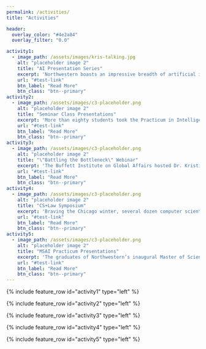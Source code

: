 ```yaml
---
permalink: /activities/
title: "Activities"

header:
  overlay_color: "#4e2a84"
  overlay_filter: "0.0"

activity1:
  - image_path: /assets/images/kris-talking.jpg
    alt: "placeholder image 2"
    title: "AI Presentation Series"
    excerpt: 'Northwestern boasts an impressive breadth of artificial intelligence practitioners.  As part of a new effort to build connections and community among these diverse research professionals, the Office of Research sponsored a weekly presentation series during the 2020 spring and summer terms.  Each week, a pair of individuals from one of Northwestern’s schools showcased their work and illustrated the nature of the artificial intelligence research in their department.'
    url: "#test-link"
    btn_label: "Read More"
    btn_class: "btn--primary"
activity2:
  - image_path: /assets/images/c3-placeholder.png
    alt: "placeholder image 2"
    title: "Seminar Class Presentations"
    excerpt: 'More than eighty students took the Practicum in Intelligent Systems course offered by Dr. Kristian Hammond in the 2020 spring quarter.  These self-motivated students, undeterred by the challenges of remote learning during the global coronavirus pandemic, pursued projects relating to natural language understanding, COVID-19 monitoring, and conversational agents.'
    url: "#test-link"
    btn_label: "Read More"
    btn_class: "btn--primary"
activity3:
  - image_path: /assets/images/c3-placeholder.png
    alt: "placeholder image 2"
    title: "\"Battling the Bottleneck\" Webinar"
    excerpt: 'The Buffett Institute on Global Affairs hosted Dr. Kristian Hammond and Dr. Hani Mahmassani to discuss the impact of COVID-19 on supply chains.  Dr. Hammond and Dr. Mahmassani touched on the vulnerabilities of existing supply chains, the viability of supplementary models, and the future of logistics in a post-COVID world.'
    url: "#test-link"
    btn_label: "Read More"
    btn_class: "btn--primary"
activity4:
  - image_path: /assets/images/c3-placeholder.png
    alt: "placeholder image 2"
    title: "CS+Law Symposium"
    excerpt: 'Braving the Chicago winter, several dozen computer scientists and legal scholars gathered at Northwestern’s Pritzker School of Law to discuss the intersection of technology and the law.  Presenters, several of whom had flown in for the event, touched upon topics ranging from digital ethics to the application of network theory to patent law to novel legal constructs made possible through artificial intelligence technology.'
    url: "#test-link"
    btn_label: "Read More"
    btn_class: "btn--primary"
activity5:
  - image_path: /assets/images/c3-placeholder.png
    alt: "placeholder image 2"
    title: "MSAI Practicum Presentations"
    excerpt: 'The graduates of Northwestern’s inaugural Master of Science in Artificial Intelligence (MSAI) program gathered at the Ford Motor Company Engineering Design Center to present the results of their term-long practicum projects.  The students formed groups around a variety of real-world artificial intelligence problems curated by the MSAI program, whose subjects ranged from manufacturing optimization to conversational interface development to model design for time-series data.'
    url: "#test-link"
    btn_label: "Read More"
    btn_class: "btn--primary"
---
```


{% include feature_row id="activity1" type="left" %}

{% include feature_row id="activity2" type="left" %}

{% include feature_row id="activity3" type="left" %}

{% include feature_row id="activity4" type="left" %}

{% include feature_row id="activity5" type="left" %}
